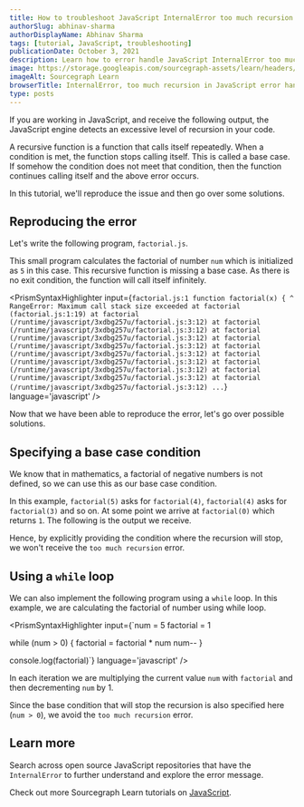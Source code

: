 ```yaml
---
title: How to troubleshoot JavaScript InternalError too much recursion
authorSlug: abhinav-sharma
authorDisplayName: Abhinav Sharma
tags: [tutorial, JavaScript, troubleshooting]
publicationDate: October 3, 2021
description: Learn how to error handle JavaScript InternalError too much recursion
image: https://storage.googleapis.com/sourcegraph-assets/learn/headers/sourcegraph-learn-header.png
imageAlt: Sourcegraph Learn
browserTitle: InternalError, too much recursion in JavaScript error handling
type: posts
---
```


If you are working in JavaScript, and receive the following output, the JavaScript engine detects an excessive level of recursion in your code.

<PrismSyntaxHighlighter
input='InternalError: too much recursion'
language='javascript'
/>

A recursive function is a function that calls itself repeatedly. When a condition is met, the function stops calling itself. This is called a base case. If somehow the condition does not meet that condition, then the function continues calling itself and the above error occurs.

In this tutorial, we'll reproduce the issue and then go over some solutions.

## Reproducing the error

Let's write the following program, `factorial.js`.

<PrismSyntaxHighlighter
input='function factorial(x) {
  return x * factorial(x - 1)
}
num = 5
console.log(factorial(num))'
language='javascript'
/>

This small program calculates the factorial of number `num` which is initialized as `5` in this case. This recursive function is missing a base case. As there is no exit condition, the function will call itself infinitely.

<PrismSyntaxHighlighter
input={`factorial.js:1
function factorial(x) {
                  ^
RangeError: Maximum call stack size exceeded
    at factorial (factorial.js:1:19)
    at factorial (/runtime/javascript/3xdbg257u/factorial.js:3:12)
    at factorial (/runtime/javascript/3xdbg257u/factorial.js:3:12)
    at factorial (/runtime/javascript/3xdbg257u/factorial.js:3:12)
    at factorial (/runtime/javascript/3xdbg257u/factorial.js:3:12)
    at factorial (/runtime/javascript/3xdbg257u/factorial.js:3:12)
    at factorial (/runtime/javascript/3xdbg257u/factorial.js:3:12)
    at factorial (/runtime/javascript/3xdbg257u/factorial.js:3:12)
    at factorial (/runtime/javascript/3xdbg257u/factorial.js:3:12)
    at factorial (/runtime/javascript/3xdbg257u/factorial.js:3:12)
...`}
language='javascript'
/>

Now that we have been able to reproduce the error, let's go over possible solutions.

## Specifying a base case condition

We know that in mathematics, a factorial of negative numbers is not defined, so we can use this as our base case condition.

<PrismSyntaxHighlighter
input='function factorial(x) {
  if (x === 0) {
    return 1
  }
  return x * factorial(x - 1)
}
num = 5
console.log(factorial(num))'
language='javascript'
/>

In this example, `factorial(5)` asks for `factorial(4)`, `factorial(4)` asks for `factorial(3)` and so on. At some point we arrive at `factorial(0)` which returns `1`. The following is the output we receive.

<PrismSyntaxHighlighter
input='Output: 120'
language='javascript'
/>

Hence, by explicitly providing the condition where the recursion will stop, we won't receive the `too much recursion` error.

## Using a `while` loop

We can also implement the following program using a `while` loop. In this example, we are calculating the factorial of number using while loop.

<PrismSyntaxHighlighter
input={`num = 5
factorial = 1
 
while (num > 0) {
  factorial = factorial * num
  num--
}
  
console.log(factorial)`}
language='javascript'
/>

In each iteration we are multiplying the current value `num` with `factorial` and then decrementing `num` by 1.

<PrismSyntaxHighlighter
input='Output: 120'
language='javascript'
/>

Since the base condition that will stop the recursion is also specified here (`num > 0`), we avoid the `too much recursion` error.

## Learn more

Search across open source JavaScript repositories that have the `InternalError` to further understand and explore the error message.

<SourcegraphSearch query="InternalError: too much recursion" patternType="literal"/>

Check out more Sourcegraph Learn tutorials on [JavaScript](https://learn.sourcegraph.com/tags/javascript).
